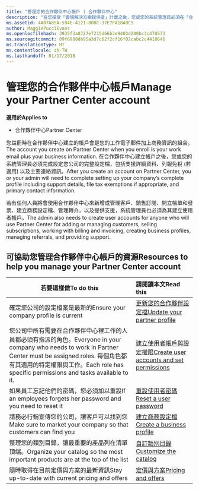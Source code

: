 ```yaml
---
title: "管理您的合作夥伴中心帳戶 | 合作夥伴中心"
description: "在您接受「雲端解決方案提供者」計畫之後，您或您的系統管理員必須在「合作夥伴中心」設定您的公司帳戶。"
ms.assetid: 4A07A85A-594E-4121-808C-37E7FA18A0C5
author: MaggiePucciEvans
ms.openlocfilehash: 3935f3a0727e7215d66b3e9403d200bc3c470573
ms.sourcegitcommit: 09f6988db95a3d7c62f2cf16f02cabc2c4418646
ms.translationtype: HT
ms.contentlocale: zh-TW
ms.lasthandoff: 01/17/2018
---
```

# <a name="manage-your-partner-center-account"></a><span data-ttu-id="a0f5e-103">管理您的合作夥伴中心帳戶</span><span class="sxs-lookup"><span data-stu-id="a0f5e-103">Manage your Partner Center account</span></span>

**<span data-ttu-id="a0f5e-104">適用於</span><span class="sxs-lookup"><span data-stu-id="a0f5e-104">Applies to</span></span>**

-  <span data-ttu-id="a0f5e-105">合作夥伴中心</span><span class="sxs-lookup"><span data-stu-id="a0f5e-105">Partner Center</span></span>

<span data-ttu-id="a0f5e-106">您註冊時在合作夥伴中心建立的帳戶會是您的工作電子郵件加上商務資訊的組合。</span><span class="sxs-lookup"><span data-stu-id="a0f5e-106">The account you create on Partner Center when you enroll is your work email plus your business information.</span></span> <span data-ttu-id="a0f5e-107">在合作夥伴中心建立帳戶之後，您或您的系統管理員必須完成設定您公司的完整設定檔，包括支援詳細資料、列報免稅 (若適用) 以及主要連絡資訊。</span><span class="sxs-lookup"><span data-stu-id="a0f5e-107">After you create an account on Partner Center, you or your admin will need to complete setting up your company’s complete profile including support details, file tax exemptions if appropriate, and primary contact information.</span></span> 

<span data-ttu-id="a0f5e-108">若有任何人員將會使用合作夥伴中心來新增或管理客戶、銷售訂閱、開立帳單和發票、建立商務設定檔、管理轉介，以及提供支援，系統管理員也必須為其建立使用者帳戶。</span><span class="sxs-lookup"><span data-stu-id="a0f5e-108">The admin also needs to create user accounts for anyone who will use Partner Center for adding or managing customers, selling subscriptions, working with billing and invoicing, creating business profiles, managing referrals, and providing support.</span></span>


## <a name="resources-to-help-you-manage-your-partner-center-account"></a><span data-ttu-id="a0f5e-109">可協助您管理合作夥伴中心帳戶的資源</span><span class="sxs-lookup"><span data-stu-id="a0f5e-109">Resources to help you manage your Partner Center account</span></span>

|**<span data-ttu-id="a0f5e-110">若要這樣做</span><span class="sxs-lookup"><span data-stu-id="a0f5e-110">To do this</span></span>**   |**<span data-ttu-id="a0f5e-111">請閱讀本文</span><span class="sxs-lookup"><span data-stu-id="a0f5e-111">Read this</span></span>**   |
|-----------------------|:-----------------------|
|<span data-ttu-id="a0f5e-112">確定您公司的設定檔案是最新的</span><span class="sxs-lookup"><span data-stu-id="a0f5e-112">Ensure your company profile is current</span></span>   |[<span data-ttu-id="a0f5e-113">更新您的合作夥伴設定檔</span><span class="sxs-lookup"><span data-stu-id="a0f5e-113">Update your partner profile</span></span>](update-your-partner-profile.md)|
|<span data-ttu-id="a0f5e-114">您公司中所有需要在合作夥伴中心裡工作的人員都必須有指派的角色。</span><span class="sxs-lookup"><span data-stu-id="a0f5e-114">Everyone in your company who needs to work in Partner Center must be assigned roles.</span></span> <span data-ttu-id="a0f5e-115">每個角色都有其適用的特定權限與工作。</span><span class="sxs-lookup"><span data-stu-id="a0f5e-115">Each role has specific permissions and tasks available to it.</span></span>|[<span data-ttu-id="a0f5e-116">建立使用者帳戶與設定權限</span><span class="sxs-lookup"><span data-stu-id="a0f5e-116">Create user accounts and set permissions</span></span>](create-user-accounts-and-set-permissions.md)|
|<span data-ttu-id="a0f5e-117">如果員工忘記他們的密碼，您必須加以重設</span><span class="sxs-lookup"><span data-stu-id="a0f5e-117">If an employees forgets her password and you need to reset it</span></span>  |[<span data-ttu-id="a0f5e-118">重設使用者密碼</span><span class="sxs-lookup"><span data-stu-id="a0f5e-118">Reset a user password</span></span>](reset-a-user-password.md)|
|<span data-ttu-id="a0f5e-119">請務必行銷宣傳您的公司，讓客戶可以找到您</span><span class="sxs-lookup"><span data-stu-id="a0f5e-119">Make sure to market your company so that customers can find you</span></span>   |[<span data-ttu-id="a0f5e-120">建立商務設定檔</span><span class="sxs-lookup"><span data-stu-id="a0f5e-120">Create a business profile</span></span>](create-a-marketing-profile.md)|
|<span data-ttu-id="a0f5e-121">整理您的類別目錄，讓最重要的產品列在清單頂端。</span><span class="sxs-lookup"><span data-stu-id="a0f5e-121">Organize your catalog so the most important products are at the top of the list</span></span>   |[<span data-ttu-id="a0f5e-122">自訂類別目錄</span><span class="sxs-lookup"><span data-stu-id="a0f5e-122">Customize the catalog</span></span>](customize-the-catalog.md)|
|<span data-ttu-id="a0f5e-123">隨時取得在目前定價與方案的最新資訊</span><span class="sxs-lookup"><span data-stu-id="a0f5e-123">Stay up-to-date with current pricing and offers</span></span>   |[<span data-ttu-id="a0f5e-124">定價與方案</span><span class="sxs-lookup"><span data-stu-id="a0f5e-124">Pricing and offers</span></span>](pricing-and-offers.md)|













 

 



